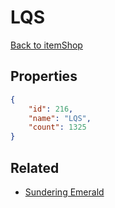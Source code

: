 # LQS

<no description available>

[Back to itemShop](../item-shops.md)

## Properties

```json
{
    "id": 216,
    "name": "LQS",
    "count": 1325
}
```

## Related

- [Sundering Emerald](../items/12499-sundering-emerald.md)


